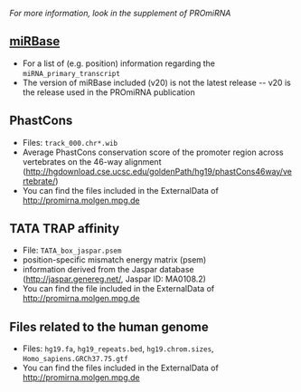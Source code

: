 _For more information, look in the supplement of PROmiRNA_

## [miRBase](http://www.mirbase.org)
- For a list of (e.g. position) information regarding the `miRNA_primary_transcript`
- The version of miRBase included (v20) is not the latest release -- v20 is the release used in the PROmiRNA publication

## PhastCons
- Files: `track_000.chr*.wib`
- Average PhastCons conservation score of the promoter region across vertebrates
 on the 46-way alignment (http://hgdownload.cse.ucsc.edu/goldenPath/hg19/phastCons46way/vertebrate/)
- You can find the files included in the ExternalData of http://promirna.molgen.mpg.de

## TATA TRAP affinity
- File: `TATA_box_jaspar.psem`
- position-specific mismatch energy matrix (psem)
- information derived from the Jaspar database (http://jaspar.genereg.net/, Jaspar ID: MA0108.2)
- You can find the file included in the ExternalData of http://promirna.molgen.mpg.de

## Files related to the human genome
- Files: `hg19.fa`, `hg19_repeats.bed`, `hg19.chrom.sizes`, `Homo_sapiens.GRCh37.75.gtf`
- You can find the files included in the ExternalData of http://promirna.molgen.mpg.de
